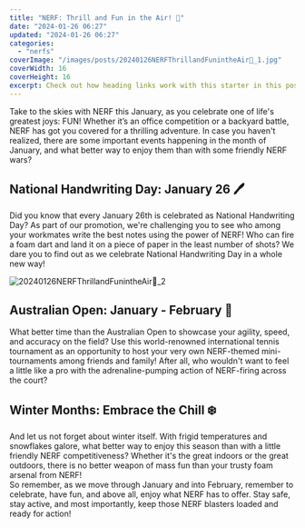 ```yaml
---
title: "NERF: Thrill and Fun in the Air! 🎉"
date: "2024-01-26 06:27"
updated: "2024-01-26 06:27"
categories:
  - "nerfs"
coverImage: "/images/posts/20240126NERFThrillandFunintheAir🎉_1.jpg"
coverWidth: 16
coverHeight: 16
excerpt: Check out how heading links work with this starter in this post.
---
```



Take to the skies with NERF this January, as you celebrate one of life's greatest joys: FUN! Whether it’s an office competition or a backyard battle, NERF has got you covered for a thrilling adventure. In case you haven't realized, there are some important events happening in the month of January, and what better way to enjoy them than with some friendly NERF wars?
<br>
## National Handwriting Day:  January 26 🖊️
Did you know that every January 26th is celebrated as National Handwriting Day? As part of our promotion, we're challenging you to see who among your workmates write the best notes using the power of NERF! Who can fire a foam dart and land it on a piece of paper in the least number of shots? We dare you to find out as we celebrate National Handwriting Day in a whole new way!
<br>

![20240126NERFThrillandFunintheAir🎉_2](/images/posts/20240126NERFThrillandFunintheAir🎉_2.jpg)

## Australian Open: January - February 🎾
What better time than the Australian Open to showcase your agility, speed, and accuracy on the field? Use this world-renowned international tennis tournament as an opportunity to host your very own NERF-themed mini-tournaments among friends and family! After all, who wouldn't want to feel a little like a pro with the adrenaline-pumping action of NERF-firing across the court?
<br>
## Winter Months: Embrace the Chill ❄️
And let us not forget about winter itself. With frigid temperatures and snowflakes galore, what better way to enjoy this season than with a little friendly NERF competitiveness? Whether it's the great indoors or the great outdoors, there is no better weapon of mass fun than your trusty foam arsenal from NERF!
<br>
So remember, as we move through January and into February, remember to celebrate, have fun, and above all, enjoy what NERF has to offer. Stay safe, stay active, and most importantly, keep those NERF blasters loaded and ready for action!
